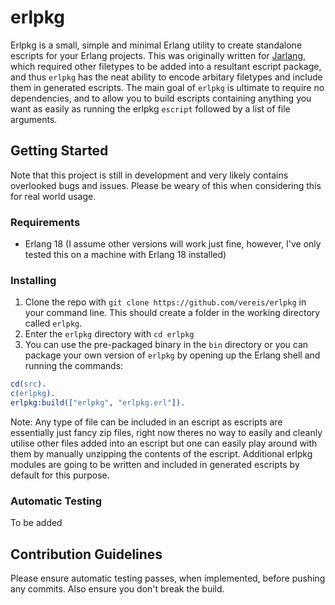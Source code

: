 # erlpkg
Erlpkg is a small, simple and minimal Erlang utility to create standalone escripts for your Erlang projects.
This was originally written for [Jarlang](https://github.com/vereis/jarlang), which required other filetypes to be added into a resultant escript package, and thus ```erlpkg``` has the neat ability to encode arbitary filetypes and include them in generated escripts.
The main goal of ```erlpkg``` is ultimate to require no dependencies, and to allow you to build escripts containing anything you want as easily as running the erlpkg ```escript``` followed by a list of file arguments.

## Getting Started
Note that this project is still in development and very likely contains overlooked bugs and issues. Please be weary of this when considering this for real world usage.

### Requirements
- Erlang 18 (I assume other versions will work just fine, however, I've only tested this on a machine with Erlang 18 installed)

### Installing
1) Clone the repo with ```git clone https://github.com/vereis/erlpkg``` in your command line. This should create a folder in the working directory called ```erlpkg```.
2) Enter the ```erlpkg``` directory with ```cd erlpkg```
3) You can use the pre-packaged binary in the ```bin``` directory or you can package your own version of ```erlpkg``` by opening up the Erlang shell and running the commands:
```erlang
cd(src).
c(erlpkg).
erlpkg:build(["erlpkg", "erlpkg.erl"]).
```

Note: Any type of file can be included in an escript as escripts are essentially just fancy zip files, right now theres no way to easily and cleanly utilise other files added into an escript but one can easily play around with them by manually unzipping the contents of the escript. Additional erlpkg modules are going to be written and included in generated escripts by default for this purpose.

### Automatic Testing
To be added

## Contribution Guidelines
Please ensure automatic testing passes, when implemented, before pushing any commits. Also ensure you don't break the build.
